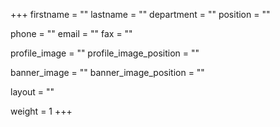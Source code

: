 +++
firstname = ""
lastname = ""
department = ""
position = ""

phone = ""
email = ""
fax = ""

profile_image = ""
profile_image_position = ""

banner_image = ""
banner_image_position = ""

layout = ""

weight = 1
+++
